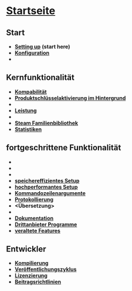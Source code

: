 # **[Startseite](https://github.com/JustArchi/ArchiSteamFarm/wiki)**

## Start

* **[Setting up](Setting-up)** **(start here)**
* **[Konfiguration](Configuration)**
* **<FAQ>**

## Kernfunktionalität

* **[Kompabilität](Compatibility)**
* **[Produktschlüsselaktivierung im Hintergrund](Background-games-redeemer)**
* **<Befehle>**
* **[Leistung](Sammelprozess)**
* **<Handel>**
* **[Steam Familienbibliothek](Steam-Family-Sharing)**
* **[Statistiken](Statistics)**

## fortgeschrittene Funktionalität

* **<Docker>**
* **<Escrow>**
* **<IPC>**
* **[speichereffizientes Setup](Low-memory-setup)**
* **[hochperformantes Setup](High-performance-setup)**
* **[Kommandozeilenargumente](Command-line-arguments)**
* **[Protokollierung](Logging)**
* **<Übersetzung>**
* **<Sicherheit>**
* **[Dokumentation](Documentation)**
* **[Drittanbieter Programme](Third-party-tools)**
* **[veraltete Features](Deprecation)**

## Entwickler

* **[Kompilierung](Compilation)**
* **[Veröffentlichungszyklus](Release-cycle)**
* **[Li­zen­zie­rung](License)**
* **[Beitragsrichtlinien](https://github.com/JustArchi/ArchiSteamFarm/blob/master/.github/CONTRIBUTING.md)**